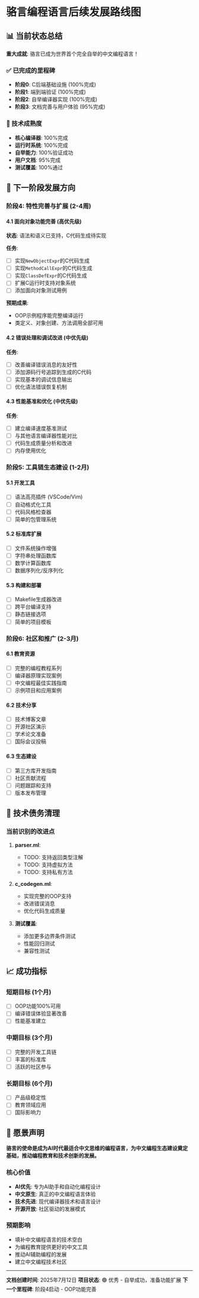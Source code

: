 # 骆言编程语言后续发展路线图

## 📊 当前状态总结

**重大成就**: 骆言已成为世界首个完全自举的中文编程语言！

### ✅ 已完成的里程碑
- **阶段0**: C后端基础设施 (100%完成)
- **阶段1**: 端到端验证 (100%完成)
- **阶段2**: 自举编译器实现 (100%完成)
- **阶段3**: 文档完善与用户体验 (95%完成)

### 🎯 技术成熟度
- **核心编译器**: 100%完成
- **运行时系统**: 100%完成
- **自举能力**: 100%验证成功
- **用户文档**: 95%完成
- **测试覆盖**: 100%通过

## 🚀 下一阶段发展方向

### 阶段4: 特性完善与扩展 (2-4周)

#### 4.1 面向对象功能完善 (高优先级)
**状态**: 语法和语义已支持，C代码生成待实现

**任务**:
- [ ] 实现`NewObjectExpr`的C代码生成
- [ ] 实现`MethodCallExpr`的C代码生成
- [ ] 实现`ClassDefExpr`的C代码生成
- [ ] 扩展C运行时支持对象系统
- [ ] 添加面向对象测试用例

**预期成果**:
- OOP示例程序能完整编译运行
- 类定义、对象创建、方法调用全部可用

#### 4.2 错误处理和调试改进 (中优先级)
**任务**:
- [ ] 改善编译错误消息的友好性
- [ ] 添加源码行号追踪到生成的C代码
- [ ] 实现基本的调试信息输出
- [ ] 优化语法错误恢复机制

#### 4.3 性能基准和优化 (中优先级)
**任务**:
- [ ] 建立编译速度基准测试
- [ ] 与其他语言编译器性能对比
- [ ] 代码生成质量分析和改进
- [ ] 内存使用优化

### 阶段5: 工具链生态建设 (1-2月)

#### 5.1 开发工具
- [ ] 语法高亮插件 (VSCode/Vim)
- [ ] 自动格式化工具
- [ ] 代码风格检查器
- [ ] 简单的包管理系统

#### 5.2 标准库扩展
- [ ] 文件系统操作增强
- [ ] 字符串处理函数库
- [ ] 数学计算函数库
- [ ] 数据序列化/反序列化

#### 5.3 构建和部署
- [ ] Makefile生成器改进
- [ ] 跨平台编译支持
- [ ] 静态链接选项
- [ ] 简单的项目模板

### 阶段6: 社区和推广 (2-3月)

#### 6.1 教育资源
- [ ] 完整的编程教程系列
- [ ] 编译器原理实现案例
- [ ] 中文编程最佳实践指南
- [ ] 示例项目和应用案例

#### 6.2 技术分享
- [ ] 技术博客文章
- [ ] 开源社区演示
- [ ] 学术论文准备
- [ ] 国际会议投稿

#### 6.3 生态建设
- [ ] 第三方库开发指南
- [ ] 社区贡献流程
- [ ] 问题跟踪和支持
- [ ] 版本发布管理

## 🔧 技术债务清理

### 当前识别的改进点
1. **parser.ml**:
   - TODO: 支持返回类型注解
   - TODO: 支持虚拟方法
   - TODO: 支持私有方法

2. **c_codegen.ml**:
   - 实现完整的OOP支持
   - 改进错误消息
   - 优化代码生成质量

3. **测试覆盖**:
   - 添加更多边界条件测试
   - 性能回归测试
   - 兼容性测试

## 📈 成功指标

### 短期目标 (1个月)
- [ ] OOP功能100%可用
- [ ] 编译错误体验显著改善
- [ ] 性能基准建立

### 中期目标 (3个月)
- [ ] 完整的开发工具链
- [ ] 丰富的标准库
- [ ] 活跃的社区参与

### 长期目标 (6个月)
- [ ] 产品级稳定性
- [ ] 教育领域应用
- [ ] 国际影响力

## 🌟 愿景声明

**骆言的使命是成为AI时代最适合中文思维的编程语言，为中文编程生态建设奠定基础，推动编程教育和技术创新的发展。**

### 核心价值
- **AI优先**: 专为AI助手和自动化编程设计
- **中文原生**: 真正的中文编程语言体验
- **技术先进**: 现代编译器技术和语言设计
- **开源开放**: 社区驱动的发展模式

### 预期影响
- 填补中文编程语言的技术空白
- 为编程教育提供更好的中文工具
- 推动AI辅助编程的发展
- 建立中文编程技术社区

---

**文档创建时间**: 2025年7月12日
**项目状态**: 🟢 优秀 - 自举成功，准备功能扩展
**下一个里程碑**: 阶段4启动 - OOP功能完善